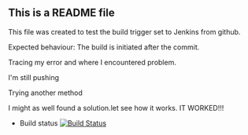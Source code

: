 ## This is a README file

This file was created to test the build trigger set to Jenkins from github.

Expected behaviour: The build is initiated after the commit.

Tracing my error and where I encountered problem.

I'm still pushing

Trying another method

I might as well found a solution.let see how it works.
IT WORKED!!!

  * Build status
  [![Build Status](https://f726-197-210-52-216.eu.ngrok.io/buildStatus/icon?job=instavote%2Fworker-build)](https://f726-197-210-52-216.eu.ngrok.io/job/instavote/job/worker-build/)
  
